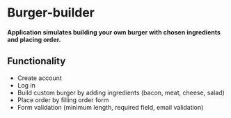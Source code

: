 # Burger-builder
#### Application simulates building your own burger with chosen ingredients and placing order.

## Functionality
- Create account
- Log in
- Build custom burger by adding ingredients (bacon, meat, cheese, salad)
- Place order by filling order form
- Form validation (minimum length, required field, email validation)

